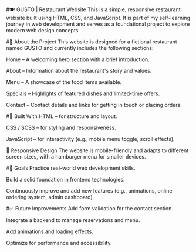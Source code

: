 #🍽️ GUSTO | Restaurant Website
This is a simple, responsive restaurant website built using HTML, CSS, and JavaScript. It is part of my self-learning journey in web development and serves as a foundational project to explore modern web design concepts.

#🚀 About the Project
This website is designed for a fictional restaurant named GUSTO and currently includes the following sections:

Home – A welcoming hero section with a brief introduction.

About – Information about the restaurant's story and values.

Menu – A showcase of the food items available.

Specials – Highlights of featured dishes and limited-time offers.

Contact – Contact details and links for getting in touch or placing orders.

#🔧 Built With
HTML – for structure and layout.

CSS / SCSS – for styling and responsiveness.

JavaScript – for interactivity (e.g., mobile menu toggle, scroll effects).

📱 Responsive Design
The website is mobile-friendly and adapts to different screen sizes, with a hamburger menu for smaller devices.

#🎯 Goals
Practice real-world web development skills.

Build a solid foundation in frontend technologies.

Continuously improve and add new features (e.g., animations, online ordering system, admin dashboard).

#✅ Future Improvements
Add form validation for the contact section.

Integrate a backend to manage reservations and menu.

Add animations and loading effects.

Optimize for performance and accessibility.

